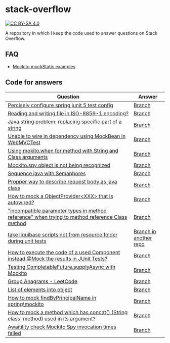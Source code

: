 # stack-overflow

[![CC BY-SA 4.0][cc-by-sa-shield]][stack-overflow-licensing]

A repository in which I keep the code used to answer questions on Stack Overflow.

## FAQ 
- [Mockito.mockStatic examples](https://github.com/Jonarzz/stack-overflow/blob/mockito/mock-static/src/test/java/io/github/jonarzz/MockitoStaticVoidTest.java)

## Code for answers
| Question                                                                                                                                                                  | Answer                                                                                                     |
|---------------------------------------------------------------------------------------------------------------------------------------------------------------------------|------------------------------------------------------------------------------------------------------------|
| [Percisely configure spring junit 5 test config](https://stackoverflow.com/questions/63342469)                                                                            | [Branch](https://github.com/Jonarzz/stack-overflow/tree/63342469)                                          |
| [Reading and writing file in ISO-8859-1 encoding?](https://stackoverflow.com/questions/63363359)                                                                          | [Branch](https://github.com/Jonarzz/stack-overflow/tree/63363359)                                          |
| [Java string problem: replacing specific part of a string](https://stackoverflow.com/questions/63364411)                                                                  | [Branch](https://github.com/Jonarzz/stack-overflow/tree/63364411)                                          |
| [Unable to wire in dependency using MockBean in WebMVCTest](https://stackoverflow.com/questions/63382047)                                                                 | [Branch](https://github.com/Jonarzz/stack-overflow/tree/63382047)                                          |
| [Using mokito.when for method with String and Class<T> arguments](https://stackoverflow.com/questions/63438057)                                                           | [Branch](https://github.com/Jonarzz/stack-overflow/tree/63438057)                                          |
| [Mockito.spy object is not being recognized](https://stackoverflow.com/questions/64511818/mockito-spy-object-is-not-being-recognized/64514179#64514179)                   | [Branch](https://github.com/Jonarzz/stack-overflow/tree/64511818)                                          |
| [Sequence java with Semaphores](https://stackoverflow.com/questions/72853368/sequence-java-with-semaphores)                                                               | [Branch](https://github.com/Jonarzz/stack-overflow/tree/72853368)                                          |
| [Propper way to describe request body as java class](https://stackoverflow.com/questions/73296988/propper-way-to-describe-request-body-as-java-class/73300995#73300995)   | [Branch](https://github.com/Jonarzz/stack-overflow/tree/73296988)                                          |
| [How to mock a ObjectProvider\<XXX> that is autowired?](https://stackoverflow.com/questions/73297910/how-to-mock-a-objectproviderxxx-that-is-autowired/73301298#73301298) | [Branch](https://github.com/Jonarzz/stack-overflow/tree/73297910)                                          |
| ["incompatible parameter types in method reference" when trying to method reference Class method](https://stackoverflow.com/a/73302831/3305737)                           | [Branch](https://github.com/Jonarzz/stack-overflow/tree/73302606)                                          |
| [take liquibase scripts not from resource folder during unit tests](https://stackoverflow.com/a/73302394/3305737)                                                         | [Branch in another repo](https://github.com/Jonarzz/refactoring-katas/tree/stack-overlow-answers/73301167) |
| [How to execute the code of a used Component instead @Mock the results in JUnit Tests?](https://stackoverflow.com/a/73323172/3305737)                                     | [Branch](https://github.com/Jonarzz/stack-overflow/tree/73322701)                                          |
| [Testing CompletableFuture.supplyAsync with Mockito](https://stackoverflow.com/a/73332488/3305737)                                                                        | [Branch](https://github.com/Jonarzz/stack-overflow/tree/73332148)                                          |
| [Group Anagrams - LeetCode](https://stackoverflow.com/questions/73286781/group-anagrams-leetcode/73342662#73342662)                                                       | [Branch](https://github.com/Jonarzz/stack-overflow/tree/73286781)                                          |
| [List of elements into object](https://stackoverflow.com/a/73349633/3305737)                                                                                              | [Branch](https://github.com/Jonarzz/stack-overflow/tree/73340254)                                          |
| [How to mock findByPrincipalName in spring\mockito](https://stackoverflow.com/a/73657637/3305737)                                                                         | [Branch](https://github.com/Jonarzz/stack-overflow/tree/73651394)                                          |
| [How to mock a method which has concat() (String class' method) used in its argument?](https://stackoverflow.com/a/73659852/3305737)                                      | [Branch](https://github.com/Jonarzz/stack-overflow/tree/73659232)                                          |
| [Awaitility check Mockito Spy invocation times failed](https://stackoverflow.com/a/73836115/3305737)                                                                      | [Branch](https://github.com/Jonarzz/stack-overflow/tree/73835874)                                          |

[stack-overflow-licensing]: https://stackoverflow.com/help/licensing
[cc-by-sa-shield]: https://img.shields.io/badge/License-CC%20BY--SA%204.0-lightgrey.svg
